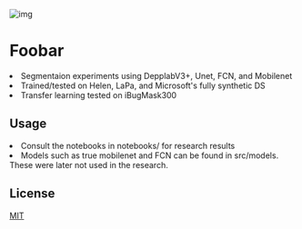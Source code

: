 ![img](report/1.png)

# Foobar

<li>Segmentaion experiments using DepplabV3+, Unet, FCN, and Mobilenet
<li>Trained/tested on Helen, LaPa, and Microsoft's fully synthetic DS
<li>Transfer learning tested on iBugMask300



## Usage

<li> Consult the notebooks in notebooks/ for research results
<li> Models such as true mobilenet and FCN can be found in src/models. These were later not used in the research.


## License

[MIT](https://choosealicense.com/licenses/mit/)
